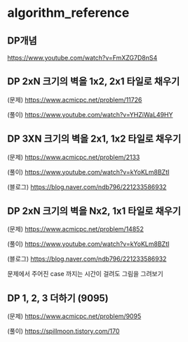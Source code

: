 # algorithm_reference

## DP개념
https://www.youtube.com/watch?v=FmXZG7D8nS4

## DP 2xN 크기의 벽을 1x2, 2x1 타일로 채우기 
(문제) https://www.acmicpc.net/problem/11726

(풀이) https://www.youtube.com/watch?v=YHZiWaL49HY

## DP 3XN 크기의 벽을 2x1, 1x2 타일로 채우기
(문제) https://www.acmicpc.net/problem/2133

(풀이) https://www.youtube.com/watch?v=kYoKLm8BZtI

(블로그) https://blog.naver.com/ndb796/221233586932

## DP 2xN 크기의 벽을 Nx2, 1x1 타일로 채우기
(문제) https://www.acmicpc.net/problem/14852

(풀이) https://www.youtube.com/watch?v=kYoKLm8BZtI

(블로그) https://blog.naver.com/ndb796/221233586932

문제에서 주어진 case 까지는 시간이 걸려도 그림을 그려보기

## DP 1, 2, 3 더하기 (9095)
(문제) https://www.acmicpc.net/problem/9095

(풀이) https://spillmoon.tistory.com/170